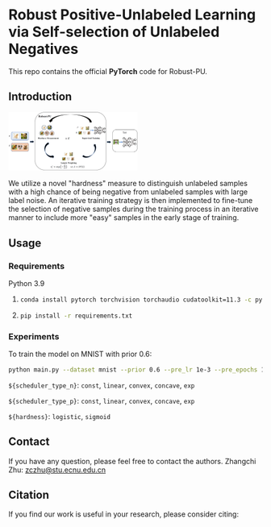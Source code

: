 # Robust Positive-Unlabeled Learning via Self-selection of Unlabeled Negatives
This repo contains the official **PyTorch** code for Robust-PU.

## Introduction

<img src="figures/pipline.png" alt="pipline" style="zoom: 25%;" />

We utilize a novel "hardness" measure to distinguish unlabeled samples with a high chance of being negative from unlabeled samples with large label noise. An iterative training strategy is then implemented to fine-tune the selection of negative samples during the training process in an iterative manner to include more "easy" samples in the early stage of training.

## Usage

### Requirements

Python 3.9

1. ```bash
   conda install pytorch torchvision torchaudio cudatoolkit=11.3 -c pytorch
   ```

2. ```bash
   pip install -r requirements.txt
   ```

### Experiments

To train the model on MNIST with prior 0.6:

```bash
python main.py --dataset mnist --prior 0.6 --pre_lr 1e-3 --pre_epochs 100 --pre_batch_size 128 --pre_wd 1e-4 --lr 1e-2 --inner_epochs 20 --wd 0 --batch_size 64 --scheduler_type_n linear --alpha_n 0.11 --max_thresh_n 1.0 --grow_steps_n 5 --temper_n 1.3 --scheduler_type_p linear --alpha_p 0.1 --max_thresh_p 1.0 --grow_steps_p 5 --temper_p 1.0 --hardness logistic
```

`${scheduler_type_n}`: `const`, `linear`, `convex`, `concave`, `exp`

`${scheduler_type_p}`: `const`, `linear`, `convex`, `concave`, `exp`

`${hardness}`: `logistic`, `sigmoid`

## Contact

If you have any question, please feel free to contact the authors. Zhangchi Zhu: zczhu@stu.ecnu.edu.cn

## Citation

If you find our work is useful in your research, please consider citing:


